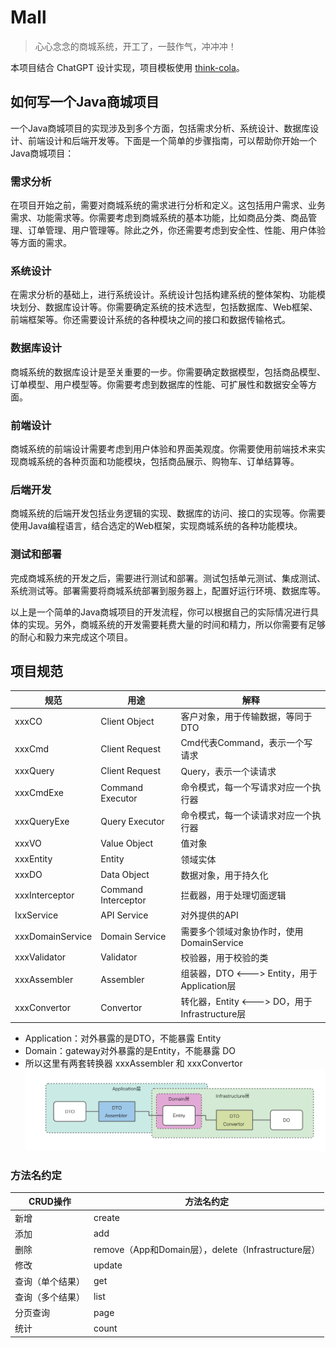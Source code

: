 # Mall

> 心心念念的商城系统，开工了，一鼓作气，冲冲冲！

本项目结合 ChatGPT 设计实现，项目模板使用 [think-cola](https://github.com/AmosWang0626/think-cola)。

## 如何写一个Java商城项目

一个Java商城项目的实现涉及到多个方面，包括需求分析、系统设计、数据库设计、前端设计和后端开发等。下面是一个简单的步骤指南，可以帮助你开始一个Java商城项目：

### 需求分析

在项目开始之前，需要对商城系统的需求进行分析和定义。这包括用户需求、业务需求、功能需求等。你需要考虑到商城系统的基本功能，比如商品分类、商品管理、订单管理、用户管理等。除此之外，你还需要考虑到安全性、性能、用户体验等方面的需求。

### 系统设计

在需求分析的基础上，进行系统设计。系统设计包括构建系统的整体架构、功能模块划分、数据库设计等。你需要确定系统的技术选型，包括数据库、Web框架、前端框架等。你还需要设计系统的各种模块之间的接口和数据传输格式。

### 数据库设计

商城系统的数据库设计是至关重要的一步。你需要确定数据模型，包括商品模型、订单模型、用户模型等。你需要考虑到数据库的性能、可扩展性和数据安全等方面。

### 前端设计

商城系统的前端设计需要考虑到用户体验和界面美观度。你需要使用前端技术来实现商城系统的各种页面和功能模块，包括商品展示、购物车、订单结算等。

### 后端开发

商城系统的后端开发包括业务逻辑的实现、数据库的访问、接口的实现等。你需要使用Java编程语言，结合选定的Web框架，实现商城系统的各种功能模块。

### 测试和部署

完成商城系统的开发之后，需要进行测试和部署。测试包括单元测试、集成测试、系统测试等。部署需要将商城系统部署到服务器上，配置好运行环境、数据库等。

以上是一个简单的Java商城项目的开发流程，你可以根据自己的实际情况进行具体的实现。另外，商城系统的开发需要耗费大量的时间和精力，所以你需要有足够的耐心和毅力来完成这个项目。

## 项目规范

| 规范               | 用途                  | 解释                                    |
|------------------|---------------------|---------------------------------------|
| xxxCO            | Client Object       | 客户对象，用于传输数据，等同于DTO                    |
| xxxCmd           | Client Request      | Cmd代表Command，表示一个写请求                  |
| xxxQuery         | Client Request      | Query，表示一个读请求                         |
| xxxCmdExe        | Command Executor    | 命令模式，每一个写请求对应一个执行器                    |
| xxxQueryExe      | Query Executor      | 命令模式，每一个读请求对应一个执行器                    |
| xxxVO            | Value Object        | 值对象                                   |
| xxxEntity        | Entity              | 领域实体                                  |
| xxxDO            | Data Object         | 数据对象，用于持久化                            |
| xxxInterceptor   | Command Interceptor | 拦截器，用于处理切面逻辑                          |
| IxxService       | API Service         | 对外提供的API                              |
| xxxDomainService | Domain Service      | 需要多个领域对象协作时，使用DomainService           |
| xxxValidator     | Validator           | 校验器，用于校验的类                            |
| xxxAssembler     | Assembler           | 组装器，DTO <---> Entity，用于Application层   |
| xxxConvertor     | Convertor           | 转化器，Entity <---> DO，用于Infrastructure层 |

- Application：对外暴露的是DTO，不能暴露 Entity
- Domain：gateway对外暴露的是Entity，不能暴露 DO
- 所以这里有两套转换器 xxxAssembler 和 xxxConvertor
  ![assembler&convertor.png](doc/image/assembler&convertor.png)

### 方法名约定

| CRUD操作   | 方法名约定                                       |
|----------|---------------------------------------------|
| 新增       | create                                      |
| 添加       | add                                         |
| 删除       | remove（App和Domain层），delete（Infrastructure层） |
| 修改       | update                                      |
| 查询（单个结果） | get                                         |
| 查询（多个结果） | list                                        |
| 分页查询     | page                                        |
| 统计       | count                                       |

